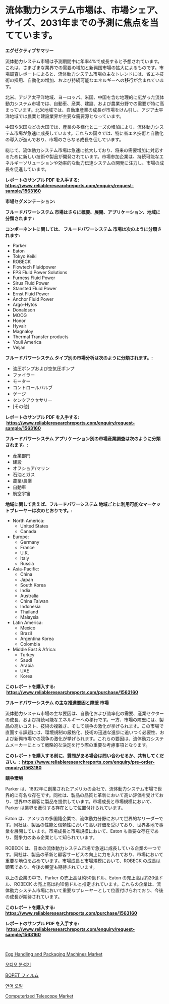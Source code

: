 <p><h1>流体動力システム市場は、市場シェア、サイズ、2031年までの予測に焦点を当てています。</h1></p><p><strong>エグゼクティブサマリー</strong></p>
<p><p>流体動力システム市場は予測期間中に年率4%で成長すると予想されています。これは、さまざまな業界での需要の増加と新興国市場の拡大によるものです。市場調査レポートによると、流体動力システム市場の主なトレンドには、省エネ技術の採用、自動化の増加、および持続可能なエネルギーへの移行が含まれています。</p><p>北米、アジア太平洋地域、ヨーロッパ、米国、中国を含む地理的に広がった流体動力システム市場では、自動車、産業、建設、および農業分野での需要が特に高まっています。北米地域では、自動車産業の成長が市場をけん引し、アジア太平洋地域では農業と建設業界が主要な需要源となっています。</p><p>中国や米国などの大国では、産業の多様化とニーズの増加により、流体動力システム市場が急速に成長しています。これらの国々では、特に省エネ技術と自動化の導入が進んでおり、市場のさらなる成長を促しています。</p><p>総じて、流体動力システム市場は急速に拡大しており、将来の需要増加に対応するために新しい技術や製品が開発されています。市場参加企業は、持続可能なエネルギーソリューションや効率的な動力伝達システムの開発に注力し、市場の成長を促進しています。</p></p>
<p><strong>レポートのサンプル PDF を入手する: <a href="https://www.reliableresearchreports.com/enquiry/request-sample/1563160">https://www.reliableresearchreports.com/enquiry/request-sample/1563160</a></strong></p>
<p><strong>市場セグメンテーション:</strong></p>
<p><strong> フルードパワーシステム 市場はさらに概要、展開、アプリケーション、地域に分類されます :</strong></p>
<p><strong>コンポーネントに関しては、 フルードパワーシステム 市場は次のように分類されます: &nbsp;</strong></p>
<p><ul><li>Parker</li><li>Eaton</li><li>Tokyo Keiki</li><li>ROBECK</li><li>Flowtech Fluidpower</li><li>FPS Fluid Power Solutions</li><li>Furness Fluid Power</li><li>Sirus Fluid Power</li><li>Stansted Fluid Power</li><li>Ernst Fluid Power</li><li>Anchor Fluid Power</li><li>Argo-Hytos</li><li>Donaldson</li><li>MOOG</li><li>Honor</li><li>Hyvair</li><li>Magnaloy</li><li>Thermal Transfer products</li><li>Youli America</li><li>Veljan</li></ul></p>
<p><strong> フルードパワーシステム タイプ別の市場分析は次のように分類されます。:</strong></p>
<p><ul><li>油圧ポンプおよび空気圧ポンプ</li><li>ファイラー</li><li>モーター</li><li>コントロールバルブ</li><li>ゲージ</li><li>タンクアクセサリー</li><li>[その他]</li></ul></p>
<p><strong>レポートのサンプル PDF を入手する: &nbsp;<a href="https://www.reliableresearchreports.com/enquiry/request-sample/1563160">https://www.reliableresearchreports.com/enquiry/request-sample/1563160</a></strong></p>
<p><strong> フルードパワーシステム アプリケーション別の市場産業調査は次のように分類されます。:</strong></p>
<p><ul><li>産業部門</li><li>建設</li><li>オフショア/マリン</li><li>石油とガス</li><li>農業/農業</li><li>自動車</li><li>航空宇宙</li></ul></p>
<p><strong>地域に関して言えば、フルードパワーシステム 地域ごとに利用可能なマーケットプレーヤーは次のとおりです。:</strong></p>
<p><ul>
    <li>
        North America:
        <ul>
            <li>United States</li>
            <li>Canada</li>
        </ul>
    </li>
    <li>
        Europe:
        <ul>
            <li>Germany</li>
            <li>France</li>
            <li>U.K.</li>
            <li>Italy</li>
            <li>Russia</li>
        </ul>
    </li>
    <li>
        Asia-Pacific:
        <ul>
            <li>China</li>
            <li>Japan</li>
            <li>South Korea</li>
            <li>India</li>
            <li>Australia</li>
            <li>China Taiwan</li>
            <li>Indonesia</li>
            <li>Thailand</li>
            <li>Malaysia</li>
        </ul>
    </li>
    <li>
        Latin America:
        <ul>
            <li>Mexico</li>
            <li>Brazil</li>
            <li>Argentina Korea</li>
            <li>Colombia</li>
        </ul>
    </li>
    <li>
        Middle East & Africa:
        <ul>
            <li>Turkey</li>
            <li>Saudi</li>
            <li>Arabia</li>
            <li>UAE</li>
            <li>Korea</li>
        </ul>
    </li>
    </ul></p>
<p><strong>このレポートを購入する: &nbsp;<a href="https://www.reliableresearchreports.com/purchase/1563160">https://www.reliableresearchreports.com/purchase/1563160</a></strong></p>
<p><strong>フルードパワーシステム の主な推進要因と障壁 市場</strong></p>
<p><p>流体動力システム市場の主な要因は、自動化および効率化の需要、産業セクターの成長、および持続可能なエネルギーへの移行です。一方、市場の障壁には、製品の高いコスト、技術の複雑さ、そして競争の激化が挙げられます。この市場で直面する課題には、環境規制の厳格化、技術の迅速な進歩に追いつく必要性、および新興市場での競争の激化が挙げられます。これらの要因は、流体動力システムメーカーにとって戦略的な決定を行う際の重要な考慮事項となります。</p></p>
<p><strong>このレポートを購入する前に、質問がある場合は問い合わせるか、共有してください。:&nbsp; <a href="https://www.reliableresearchreports.com/enquiry/pre-order-enquiry/1563160">https://www.reliableresearchreports.com/enquiry/pre-order-enquiry/1563160</a></strong></p>
<p><strong>競争環境</strong></p>
<p><p>Parker は、1892年に創業されたアメリカの会社で、流体動力システム市場で世界的に有名な存在です。同社は、製品の品質と革新において高い評価を受けており、世界中の顧客に製品を提供しています。市場成長と市場規模において、Parker は業界を牽引する存在として位置付けられています。</p><p>Eaton は、アメリカの多国籍企業で、流体動力分野において世界的なリーダーです。同社は、製品の性能と信頼性において高い評価を受けており、世界各地で事業を展開しています。市場成長と市場規模において、Eaton も重要な存在であり、競争力のある企業として知られています。</p><p>ROBECK は、日本の流体動力システム市場で急速に成長している企業の一つです。同社は、製品の革新と顧客サービスの向上に力を入れており、市場において重要な地位を占めています。市場成長と市場規模において、ROBECK の成長は顕著であり、今後の展望も期待されています。</p><p>以上の企業の中で、Parker の売上高は約50億ドル、Eaton の売上高は約20億ドル、ROBECK の売上高は約10億ドルと推定されています。これらの企業は、流体動力システム市場において重要なプレーヤーとして位置付けられており、今後の成長が期待されています。</p></p>
<p><strong>このレポートを購入する: &nbsp; <a href="https://www.reliableresearchreports.com/purchase/1563160">https://www.reliableresearchreports.com/purchase/1563160</a></strong></p>
<p><strong>レポートのサンプル PDF を入手する: &nbsp;<a href="https://www.reliableresearchreports.com/enquiry/request-sample/1563160">https://www.reliableresearchreports.com/enquiry/request-sample/1563160</a></strong><strong></strong></p>
<p>&nbsp;</p>
<p><p><a href="https://issuu.com/reportprime-2/docs/egg-handling-and-packaging-machines-market-size-20">Egg Handling and Packaging Machines Market</a></p><p><a href="https://github.com/oajzkywllm460/Market-Research-Report-List-1/blob/main/27292524707.md">오디오 분석기</a></p><p><a href="https://github.com/mreklxf44233/Market-Research-Report-List-1/blob/main/12244695134.md">BOPET フィルム</a></p><p><a href="https://medium.com/@hermanokutneva7878567/%EC%97%B0%EC%96%B4-%EC%98%A4%EC%9D%BC-%EC%8B%9C%EC%9E%A5-%EB%B6%84%EC%84%9D-%EB%B0%8F-2024%EB%85%84%EB%B6%80%ED%84%B0-2031%EB%85%84%EA%B9%8C%EC%A7%80-%EC%98%88%EC%B8%A1%EB%90%9C-%ED%81%AC%EA%B8%B0-ad434af662c3">연어 오일</a></p><p><a href="https://github.com/CliffMedina6/Market-Research-Report-List-4/blob/main/computerized-telescope-market.md">Computerized Telescope Market</a></p></p>
